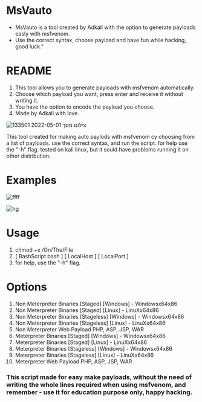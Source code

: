 # MsVauto
+ MsVauto is a tool created by Adkali with the option to generate payloads easly with msfvenom. 
+ Use the correct syntax, choose payload and have fun while hacking, good luck."

# README
1. This tool allows you to generate payloads with msfvenom automatically.
2. Choose which payload you want, press enter and receive it without writing it.
3. You have the option to encode the payload you choose.
4. Made by Adkali with love.


![צילום מסך 2022-05-01 133501](https://user-images.githubusercontent.com/90532971/166142204-fc78f84e-3029-4816-bf7a-20206e2c5a28.png)

This tool created for making auto paylods with msfvenom cy choosing from a list of payloads. use the correct syntax, and run the script. for help use the "-h" flag. tested on kali linux, but it sould have problems running it on other distribution.

# Examples
![ffff](https://user-images.githubusercontent.com/90532971/166142399-928d4533-20a2-4fdc-9812-4b8f237080f2.png)

![hg](https://user-images.githubusercontent.com/90532971/166142713-486ed921-3376-4a71-839b-486530455260.png)

# Usage
1. chmod +x /On/The/File
2. [ BashScript.bash ] [ LocalHost ] [ LocalPort ] 
3. for help, use the "-h" flag.

# Options
1. Non Meterpreter Binaries [Staged] [Windows] - Windowsx64x86
2. Non Meterpreter Binaries [Staged] [Linux] - LinuXx64x86
3. Non Meterpreter Binaries [Stageless] [Windows] - Windowsx64x86
4. Non Meterpreter Binaries [Stageless] [Linux] - LinuXx64x86
5. Non Meterpreter Web Payload PHP, ASP, JSP, WAR
6. Meterpreter Binaries [Staged] [Windows] - Windowsx64x86
7. Meterpreter Binaries [Staged] [Linux] - LinuXx64x86
8. Meterpreter Binaries [Stageless] [Windows] - Windowsx64x86
9. Meterpreter Binaries [Stageless] [Linux] - LinuXx64x86
10. Meterpreter Web Payload PHP, ASP, JSP, WAR

<h3>This script made for easy make payloads, without the need of writing the whole lines required when using msfvenom, and remember - use it for education purpose only, happy hacking.</h3>
